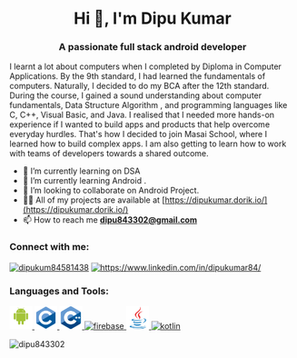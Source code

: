 

<!--
**dipu843302/dipu843302** is a ✨ _special_ ✨ repository because its `README.md` (this file) appears on your GitHub profile.

Here are some ideas to get you started:
|<img src=https://github.com/dipu843302/Tata_1mg/blob/master/Tata%201mg/Login.jpg height="360px" width="1000px"/>|
### Dipu Kumar

- 💬 Ask me about ...
- 📫 How to reach me: ...
- 😄 Pronouns: ...
- ⚡ Fun fact: ...
<img src=https://user-images.githubusercontent.com/86510520/141114782-54c02d59-b6c0-468c-9323-9f1886b0ec8f.jpg
 height="360px" width="1000px"/>





- 🤔 I’m looking for help with porgram.
(https://drive.google.com/drive/folders/1H6WXsgBIVlYnlPxO_eWmIcHSWLAY8W6k?usp=sharing)
- 📄 Know about my experiences [https://drive.google.com/drive/folders/1H6WXsgBIVlYnlPxO_eWmIcHSWLAY8W6k?usp=sharing]
-->
<h1 align="center">Hi 👋, I'm Dipu Kumar</h1>
<h3 align="center">A passionate full stack android developer </h3>

I learnt a lot about computers when I completed by Diploma in Computer Applications. By the 9th standard, I had learned the fundamentals of computers. Naturally, I decided to do my BCA after the 12th standard. During the course, I gained a sound understanding about computer fundamentals, Data Structure Algorithm , and programming languages like C, C++, Visual Basic, and Java.
I realised that I needed more hands-on experience if I wanted to build apps and products that help overcome everyday hurdles. That's how I decided to join Masai School, where I learned how to build complex apps. I am also getting to learn how to work with teams of developers towards a shared outcome.

- 🔭 I’m currently learning on DSA
- 🌱 I’m currently learning Android .
- 👯 I’m looking to collaborate on Android Project.
- 👨‍💻 All of my projects are available at [https://dipukumar.dorik.io/](https://dipukumar.dorik.io/)
- 📫 How to reach me **dipu843302@gmail.com**



<h3 align="left">Connect with me:</h3>
<p align="left">
<a href="https://twitter.com/dipukum84581438" target="blank"><img align="center" src="https://raw.githubusercontent.com/rahuldkjain/github-profile-readme-generator/master/src/images/icons/Social/twitter.svg" alt="dipukum84581438" height="30" width="40" /></a>
<a href="https://www.linkedin.com/in/dipukumar84/" target="blank"><img align="center" src="https://raw.githubusercontent.com/rahuldkjain/github-profile-readme-generator/master/src/images/icons/Social/linked-in-alt.svg" alt="https://www.linkedin.com/in/dipukumar84/" height="30" width="40" /></a>
</p>

<h3 align="left">Languages and Tools:</h3>
<p align="left"> <a href="https://developer.android.com" target="_blank" rel="noreferrer"> <img src="https://raw.githubusercontent.com/devicons/devicon/master/icons/android/android-original-wordmark.svg" alt="android" width="40" height="40"/> </a> <a href="https://www.cprogramming.com/" target="_blank" rel="noreferrer"> <img src="https://raw.githubusercontent.com/devicons/devicon/master/icons/c/c-original.svg" alt="c" width="40" height="40"/> </a> <a href="https://www.w3schools.com/cpp/" target="_blank" rel="noreferrer"> <img src="https://raw.githubusercontent.com/devicons/devicon/master/icons/cplusplus/cplusplus-original.svg" alt="cplusplus" width="40" height="40"/> </a> <a href="https://firebase.google.com/" target="_blank" rel="noreferrer"> <img src="https://www.vectorlogo.zone/logos/firebase/firebase-icon.svg" alt="firebase" width="40" height="40"/> </a> <a href="https://www.java.com" target="_blank" rel="noreferrer"> <img src="https://raw.githubusercontent.com/devicons/devicon/master/icons/java/java-original.svg" alt="java" width="40" height="40"/> </a> <a href="https://kotlinlang.org" target="_blank" rel="noreferrer"> <img src="https://www.vectorlogo.zone/logos/kotlinlang/kotlinlang-icon.svg" alt="kotlin" width="40" height="40"/> </a> </p>

<p><img align="center" src="https://github-readme-stats.vercel.app/api/top-langs?username=dipu843302&show_icons=true&locale=en&layout=compact" alt="dipu843302" /></p>

